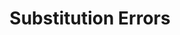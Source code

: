 ---
types: "word"

title: "Substitution Errors"

categories: ['']

tags: ['Substitution', 'Errors']

arabic: 'أخطاء تبديل'

arexps: []

enwords: ['Substitution Errors']

enexps: []

arlexicons: 'خ'

enlexicons: 'S'

authors: ['Ruqayya Roshdy']

translators: ['']

citations: 'تطبيقات الذكاء الاصطناعي في خدمة اللغة العربية'

sources: 'مركز الملك عبدالله بن عبدالعزيز الدولي لخدمة اللغة العربية'

word: "true"

slug: ""
---